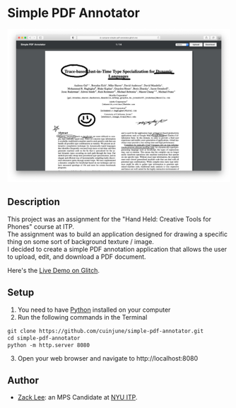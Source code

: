 # Simple PDF Annotator
<img src="screenshot.png" alt="screenshot" width="1000"/>

## Description

This project was an assignment for the "Hand Held: Creative Tools for Phones" course at ITP.  
The assignment was to build an application designed for drawing a specific thing on some sort of background texture / image.  
I decided to create a simple PDF annotation application that allows the user to upload, edit, and download a PDF document.

Here's the [Live Demo on Glitch](https://cuinjune-simple-pdf-annotator.glitch.me/).

## Setup

1. You need to have [Python](https://realpython.com/installing-python/) installed on your computer
2. Run the following commands in the Terminal
```
git clone https://github.com/cuinjune/simple-pdf-annotator.git
cd simple-pdf-annotator
python -m http.server 8080
```
3. Open your web browser and navigate to http://localhost:8080

## Author
* [Zack Lee](https://www.cuinjune.com/about): an MPS Candidate at [NYU ITP](https://itp.nyu.edu).
